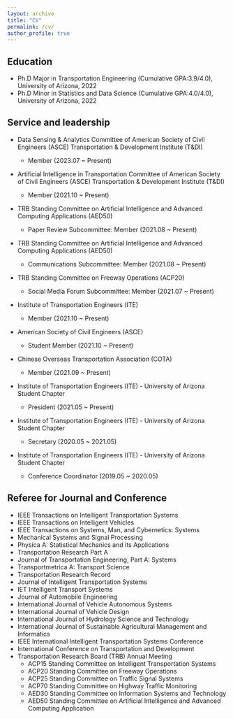 ```yaml
---
layout: archive
title: "CV"
permalink: /cv/
author_profile: true
---
```



## Education

* Ph.D Major in Transportation Engineering (Cumulative GPA:3.9/4.0), University of Arizona, 2022 
* Ph.D Minor in Statistics and Data Science (Cumulative GPA:4.0/4.0), University of Arizona, 2022

## Service and leadership

* Data Sensing & Analytics Committee of American Society of Civil Engineers (ASCE) Transportation & Development Institute (T&DI)
  * Member (2023.07 ~ Present)

* Artificial Intelligence in Transportation Committee of American Society of Civil Engineers (ASCE) Transportation & Development Institute (T&DI)
  * Member (2021.10 ~ Present)

* TRB Standing Committee on Artificial Intelligence and Advanced Computing Applications (AED50)
  * Paper Review Subcommittee:  Member (2021.08 ~ Present)

* TRB Standing Committee on Artificial Intelligence and Advanced Computing Applications (AED50)
  * Communications Subcommittee:  Member (2021.08 ~ Present)

* TRB Standing Committee on Freeway Operations (ACP20)                                                
  * Social Media Forum Subcommittee:  Member (2021.07 ~ Present)

* Institute of Transportation Engineers (ITE)
  * Member (2021.10 ~ Present)

* American Society of Civil Engineers (ASCE)
  * Student Member (2021.10 ~ Present) 

* Chinese Overseas Transportation Association (COTA)                                                
  * Member (2021.09 ~ Present)

* Institute of Transportation Engineers (ITE) - University of Arizona Student Chapter 
  * President (2021.05 ~ Present)

* Institute of Transportation Engineers (ITE) - University of Arizona Student Chapter  
  * Secretary (2020.05 ~ 2021.05)

* Institute of Transportation Engineers (ITE) - University of Arizona Student Chapter 
  * Conference Coordinator (2019.05 ~ 2020.05)

## Referee for Journal and Conference

* IEEE Transactions on Intelligent Transportation Systems
* IEEE Transactions on Intelligent Vehicles
* IEEE Transactions on Systems, Man, and Cybernetics: Systems
* Mechanical Systems and Signal Processing
* Physica A: Statistical Mechanics and its Applications
* Transportation Research Part A
* Journal of Transportation Engineering, Part A: Systems
* Transportmetrica A: Transport Science
* Transportation Research Record
* Journal of Intelligent Transportation Systems
* IET Intelligent Transport Systems
* Journal of Automobile Engineering
* International Journal of Vehicle Autonomous Systems
* International Journal of Vehicle Design
* International Journal of Hydrology Science and Technology
* International Journal of Sustainable Agricultural Management and Informatics
* IEEE International Intelligent Transportation Systems Conference
* International Conference on Transportation and Development 
* Transportation Research Board (TRB) Annual Meeting
  * ACP15 Standing Committee on Intelligent Transportation Systems
  * ACP20 Standing Committee on Freeway Operations
  * ACP25 Standing Committee on Traffic Signal Systems
  * ACP70 Standing Committee on Highway Traffic Monitoring
  * AED30 Standing Committee on Information Systems and Technology
  * AED50 Standing Committee on Artificial Intelligence and Advanced Computing Application









